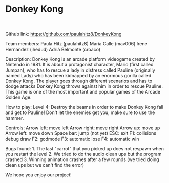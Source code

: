 # Donkey Kong<br/><br/>


Github link: https://github.com/paulahitz8/DonkeyKong


Team members:
Paula Hitz (paulahitz8)
Maria Calle (mav006)
Irene Hernández (ihedud)
Adrià Belmonte (croaco)


Description:
Donkey Kong is an arcade platform videogame created by Nintendo in 1981. 
It is about a protagonist character, Mario (first called Jumpan), who has 
to rescue a lady in distress called Pauline (originally named Lady) who 
has been kidnapped by an enormous gorilla called Donkey Kong. The player 
goes through different scenarios and has to dodge attacks Donkey Kong throws 
against him in order to rescue Pauline. This game is one of the most important 
and popular games of the Arcade Golden Age.


How to play:
Level 4: Destroy the beams in order to make Donkey Kong fall and get to Pauline!
Don't let the enemies get you, make sure to use the hammer. 


Controls:
Arrow left: move left
Arrow right: move right
Arrow up: move up
Arrow left: move down
Space bar: jump (not yet)
ESC: exit
F1: collisions debug draw
F2: godmode 
F3: automatic lose
F4: automatic win


Bugs found:
	1. The last "carrot" that you picked up does not respawn when you restart the level
	2. We tried to do the audio clean ups but the program crashed
	3. Winning animation crashes after a few rounds (we tried doing clean ups but we can't find the error)












We hope you enjoy our project! 
